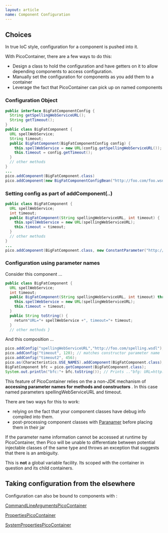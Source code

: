 ```yaml
---
layout: article
name: Component Configuration
---
```


Choices
-------

In true IoC style, configuration for a component is pushed into it.

With PicoContainer, there are a few ways to do this:

-   Design a class to hold the configuration and have getters on it to allow depending components to access configuration.
-   Manually set the configuration for components as you add them to a container
-   Leverage the fact that PicoContainer can pick up on named components

### Configuration Object

```java
public interface BigFatComponentConfig { 
  String getSpellingWebServiceURL(); 
  String getTimeout();
}
public class BigFatComponent { 
  URL spellWebService; 
  String timeout;
  public BigFatComponent(BigFatComponentConfig config) {
    this.spellWebService = new URL(config.getSpellingWebServiceURL()); 
    this.timeout = config.getTimeout(); 
  } 
  // other methods 
}
...
pico.addComponent(BigFatComponent.class)
pico.addComponent(new BigFatComponentConfigBean("http://foo.com/foo.wsdl", 120))
```

### Setting config as part of addComponent(..)

```java
public class BigFatComponent { 
  URL spellWebService; 
  int timeout;
  public BigFatComponent(String spellingWebServiceURL, int timeout) {  
    this.spellWebService = new URL(spellingWebServiceURL); 
    this.timeout = timeout; 
  } 
  // other methods 
}
...
pico.addComponent(BigFatComponent.class, new ConstantParameter("http://foo.com/foo.wsdl"), new ConstantParameter(120));
```

### Configuration using parameter names

Consider this component ...

```java
public class BigFatComponent { 
  URL spellWebService; 
  int timeout;
  public BigFatComponent(String spellingWebServiceURL, int timeout) throws MalformedURLExeption {
    this.spellWebService = new URL(spellingWebServiceURL); 
    this.timeout = timeout;
  }
  public String toString() { 
    return"URL="+ spellWebService +", timeout="+ timeout; 
  } 
  // other methods }
```

And this composition ...

```java
pico.addConfig("spellingWebServiceURL","http://foo.com/spelling.wsdl"); // matches constructor parameter name pico.addConfig("somethingOtherURL","http://bar.com/other.wsdl");
pico.addConfig("timeout", 120); // matches constructor parameter name 
pico.addConfig("timeout2", 456);
pico.as(Characteristics.USE_NAMES).addComponent(BigFatComponent.class); 
BigFatComponent bfc = pico.getComponent(BigFatComponent.class); 
System.out.println("bfc:"+ bfc.toString()); // Prints .."bfg: URL=http://foo.com/spelling.wsdl, timeout=120"
```

This feature of PicoContainer relies on the a non-JDK mechanism of **accessing parameter names for methods and constructors** . In this case named parameters spellingWebServiceURL and timeout.

There are two ways for this to work:

-   relying on the fact that your component classes have debug info compiled into them.
-   post-processing component classes with [Paranamer](http://paranamer.codehaus.org/) before placing them in their jar

If the parameter name information cannot be accessed at runtime by PicoContainer, then Pico will be unable to differentiate between potential injectable classes of the same type and throws an exception that suggests that there is an ambiguity.

This is **not** a global variable facility. Its scoped with the container in question and its child containers.

Taking configuration from the elsewhere
---------------------------------------

Configuration can also be bound to components with :

[CommandLineArgumentsPicoContainer](CommandLinePicoContainer.html)

[PropertiesPicoContainer](PropertiesPicoContainer.html)

[SystemPropertiesPicoContainer](SystemPropertiesPicoContainer.html)
